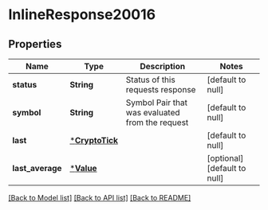 # InlineResponse20016

## Properties
Name | Type | Description | Notes
------------ | ------------- | ------------- | -------------
**status** | **String** | Status of this requests response | [default to null]
**symbol** | **String** | Symbol Pair that was evaluated from the request | [default to null]
**last** | [***CryptoTick**](CryptoTick.md) |  | [default to null]
**last_average** | [***Value**](Value.md) |  | [optional] [default to null]

[[Back to Model list]](../README.md#documentation-for-models) [[Back to API list]](../README.md#documentation-for-api-endpoints) [[Back to README]](../README.md)


